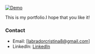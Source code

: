 [![Demo](https://img.shields.io/badge/Demo-Live-green?logo=vercel)](https://kydev.vercel.app/)

This is my portfolio.I hope that you like it!

### Contact

- Email: [labradorcristina8@gmail.com]
- LinkedIn: [LinkedIn](https://www.linkedin.com/in/cristina-labrador-ordo%C3%B1ez/)

